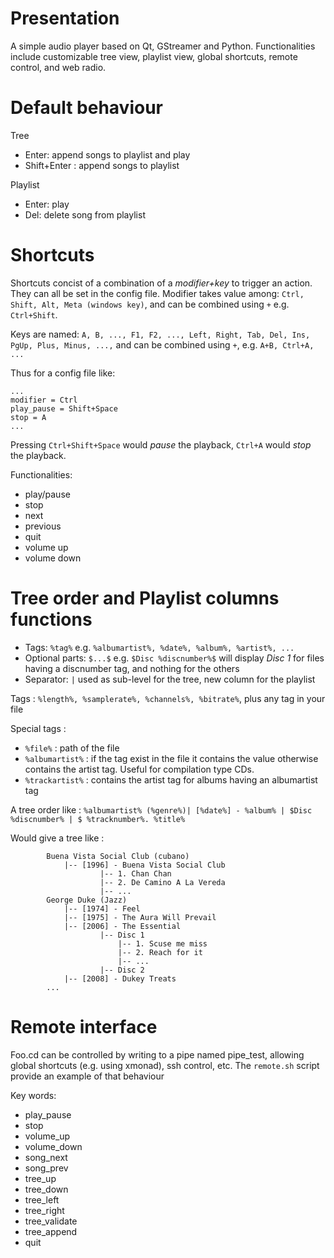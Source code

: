 Presentation
=============

A simple audio player based on Qt, GStreamer and Python. Functionalities include customizable tree view, playlist view, global shortcuts, remote control, and web radio.


<!---
![Alt text](/relative/path/to/img.jpg?raw=true "Optional Title")
-->



Default behaviour
=============
Tree	
- Enter: append songs to playlist and play
- Shift+Enter : append songs to playlist

Playlist
- Enter: play
- Del: delete song from playlist 


Shortcuts
=============

Shortcuts concist of a combination of a *modifier+key* to trigger an action. They can all be set in the config file. Modifier takes value among: `Ctrl, Shift, Alt, Meta (windows key)`, and can be combined using `+` e.g. `Ctrl+Shift`.

Keys are named: `A, B, ..., F1, F2, ..., Left, Right, Tab, Del, Ins, PgUp, Plus, Minus, ...,` and can be combined using `+`, e.g. `A+B, Ctrl+A, ... `

Thus for a config file like:
```
...
modifier = Ctrl
play_pause = Shift+Space
stop = A
...
```
Pressing `Ctrl+Shift+Space` would *pause* the playback, `Ctrl+A` would *stop* the playback.

Functionalities:
- play/pause
- stop
- next
- previous
- quit
- volume up
- volume down


Tree order and Playlist columns functions
=============

- Tags: `%tag%` e.g. `%albumartist%, %date%, %album%, %artist%, ...`
- Optional parts: `$...$` e.g. `$Disc %discnumber%$` will display *Disc 1*
		for files having a discnumber tag, and nothing for the others
- Separator: `|` used as sub-level for the tree, new column for the playlist
	
Tags : `%length%, %samplerate%, %channels%, %bitrate%`, plus any tag in your file

Special tags : 
- `%file%` : path of the file
- `%albumartist%` : if the tag exist in the file it contains the value otherwise contains the artist tag. Useful for compilation type CDs.
- `%trackartist%` : contains the artist tag for albums having an albumartist tag


A tree order like : `%albumartist% (%genre%)| [%date%] - %album% | $Disc %discnumber% | $ %tracknumber%. %title%`

Would give a tree like :

```
		Buena Vista Social Club (cubano)
			|-- [1996] - Buena Vista Social Club
					|-- 1. Chan Chan
					|-- 2. De Camino A La Vereda
					|-- ...
		George Duke (Jazz)
			|-- [1974] - Feel
			|-- [1975] - The Aura Will Prevail
			|-- [2006] - The Essential
					|-- Disc 1
						|-- 1. Scuse me miss
						|-- 2. Reach for it
						|-- ...
					|-- Disc 2
			|-- [2008] - Dukey Treats
		...	
```		
	
Remote interface
=============

Foo.cd can be controlled by writing to a pipe named pipe_test, 
allowing global shortcuts (e.g. using xmonad), ssh control, etc. The `remote.sh` script provide an example of that behaviour

Key words:
- play_pause
- stop
- volume_up
- volume_down
- song_next
- song_prev
- tree_up
- tree_down
- tree_left
- tree_right
- tree_validate
- tree_append
- quit
